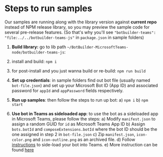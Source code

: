 # Steps to run samples

Our samples are running along with the library version against **current repo** instead of NPM release library, so you may preview the sample code for several pre-release features. (So that's why you'll see `"botbuilder-teams": "file:../../botbuilder-teams-js"` in `package.json` in sample folders)

1. **Build library:** go to lib path `~/BotBuilder-MicrosoftTeams-node/botbuilder-teams-js`:
  1. install and build: `npm i`
  2. for post-install and you just wanna build or re-build: `npm run build`

2. **Set up credentials**: in sample folders find out bot file (usually named `bot-file.json`) and set up your Microsoft Bot ID (App ID) and associated password for `appId` and `appPassword` fields respectively.

3. **Run up samples**: then follow the steps to run up bot:
  a) `npm i`
  b) `npm start`

4. **Use bot in Teams as sideloaded app**: to use the bot as a sideloaded app in Microsoft Teams, please follow the steps:
  a) Modify `manifest.json` to assign a random GUID for `id` as Microsoft Teams App ID
  b) Assign `bots.botId` and `composeExtensions.botId` where the bot ID should be the one assigned in step 2 in `bot-file.json`
  c) Zip `manifest.json`, `icon-color.png` and `icon-outline.png` as an archived file. 
  d) Follow [instructions](https://docs.microsoft.com/en-us/microsoftteams/platform/concepts/apps/apps-upload) to side-load your bot into Teams.
  e) More instruction can be found [here](https://docs.microsoft.com/en-us/microsoftteams/platform/get-started/get-started-nodejs-app-studio)
